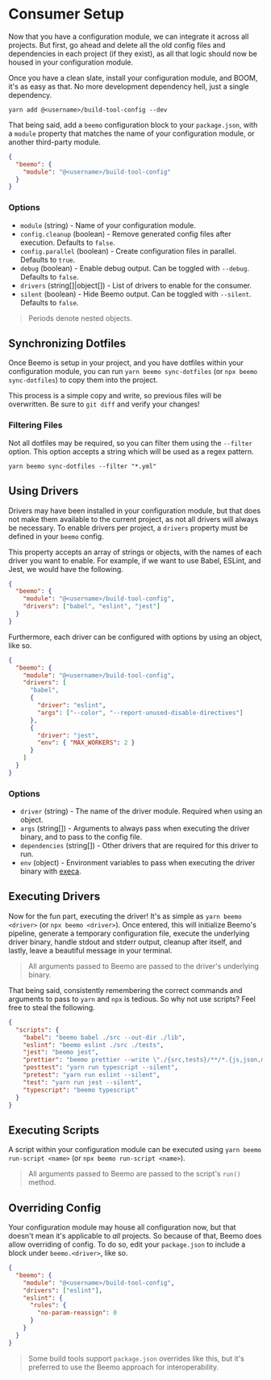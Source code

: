 # Consumer Setup

Now that you have a configuration module, we can integrate it across all projects. But first, go
ahead and delete all the old config files and dependencies in each project (if they exist), as all
that logic should now be housed in your configuration module.

Once you have a clean slate, install your configuration module, and BOOM, it's as easy as that. No
more development dependency hell, just a single dependency.

```
yarn add @<username>/build-tool-config --dev
```

That being said, add a `beemo` configuration block to your `package.json`, with a `module` property
that matches the name of your configuration module, or another third-party module.

```json
{
  "beemo": {
    "module": "@<username>/build-tool-config"
  }
}
```

### Options

* `module` (string) - Name of your configuration module.
* `config.cleanup` (boolean) - Remove generated config files after execution. Defaults to `false`.
* `config.parallel` (boolean) - Create configuration files in parallel. Defaults to `true`.
* `debug` (boolean) - Enable debug output. Can be toggled with `--debug`. Defaults to `false`.
* `drivers` (string[]|object[]) - List of drivers to enable for the consumer.
* `silent` (boolean) - Hide Beemo output. Can be toggled with `--silent`. Defaults to `false`.

> Periods denote nested objects.

## Synchronizing Dotfiles

Once Beemo is setup in your project, and you have dotfiles within your configuration module, you can
run `yarn beemo sync-dotfiles` (or `npx beemo sync-dotfiles`) to copy them into the project.

This process is a simple copy and write, so previous files will be overwritten. Be sure to
`git diff` and verify your changes!

### Filtering Files

Not all dotfiles may be required, so you can filter them using the `--filter` option. This option
accepts a string which will be used as a regex pattern.

```
yarn beemo sync-dotfiles --filter "*.yml"
```

## Using Drivers

Drivers may have been installed in your configuration module, but that does not make them available
to the current project, as not all drivers will always be necessary. To enable drivers per project,
a `drivers` property must be defined in your `beemo` config.

This property accepts an array of strings or objects, with the names of each driver you want to
enable. For example, if we want to use Babel, ESLint, and Jest, we would have the following.

```json
{
  "beemo": {
    "module": "@<username>/build-tool-config",
    "drivers": ["babel", "eslint", "jest"]
  }
}
```

Furthermore, each driver can be configured with options by using an object, like so.

```json
{
  "beemo": {
    "module": "@<username>/build-tool-config",
    "drivers": [
      "babel",
      {
        "driver": "eslint",
        "args": ["--color", "--report-unused-disable-directives"]
      },
      {
        "driver": "jest",
        "env": { "MAX_WORKERS": 2 }
      }
    ]
  }
}
```

### Options

* `driver` (string) - The name of the driver module. Required when using an object.
* `args` (string[]) - Arguments to always pass when executing the driver binary, and to pass to the
  config file.
* `dependencies` (string[]) - Other drivers that are required for this driver to run.
* `env` (object) - Environment variables to pass when executing the driver binary with
  [execa](https://github.com/sindresorhus/execa).

## Executing Drivers

Now for the fun part, executing the driver! It's as simple as `yarn beemo <driver>` (or
`npx beemo <driver>`). Once entered, this will initialize Beemo's pipeline, generate a temporary
configuration file, execute the underlying driver binary, handle stdout and stderr output, cleanup
after itself, and lastly, leave a beautiful message in your terminal.

> All arguments passed to Beemo are passed to the driver's underlying binary.

That being said, consistently remembering the correct commands and arguments to pass to `yarn` and
`npx` is tedious. So why not use scripts? Feel free to steal the following.

```json
{
  "scripts": {
    "babel": "beemo babel ./src --out-dir ./lib",
    "eslint": "beemo eslint ./src ./tests",
    "jest": "beemo jest",
    "prettier": "beemo prettier --write \"./{src,tests}/**/*.{js,json,md}\"",
    "posttest": "yarn run typescript --silent",
    "pretest": "yarn run eslint --silent",
    "test": "yarn run jest --silent",
    "typescript": "beemo typescript"
  }
}
```

## Executing Scripts

A script within your configuration module can be executed using `yarn beemo run-script <name>` (or
`npx beemo run-script <name>`).

> All arguments passed to Beemo are passed to the script's `run()` method.

## Overriding Config

Your configuration module may house all configuration now, but that doesn't mean it's applicable to
_all_ projects. So because of that, Beemo does allow overriding of config. To do so, edit your
`package.json` to include a block under `beemo.<driver>`, like so.

```json
{
  "beemo": {
    "module": "@<username>/build-tool-config",
    "drivers": ["eslint"],
    "eslint": {
      "rules": {
        "no-param-reassign": 0
      }
    }
  }
}
```

> Some build tools support `package.json` overrides like this, but it's preferred to use the Beemo
> approach for interoperability.

